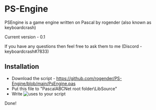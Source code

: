 # PS-Engine
PSEngine is a game engine written on Pascal by rogender (also known as keyboardcrash)

Current version - 0.1

If you have any questions then feel free to ask them to me (Discord - keyboardcrash#7833)

## Installation
- Download the script - https://github.com/rogender/PS-Engine/blob/main/PsEngine.pas
- Put this file to "PascalABCNet root folder\LibSource"
- Write ![uses](https://github.com/rogender/PS-Engine/blob/main/screenshots/uses.png) to your script

Done!
